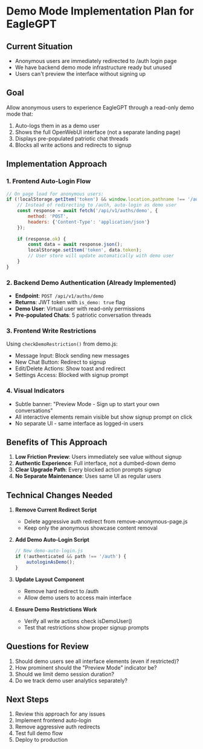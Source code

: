 # Demo Mode Implementation Plan for EagleGPT

## Current Situation
- Anonymous users are immediately redirected to /auth login page
- We have backend demo mode infrastructure ready but unused
- Users can't preview the interface without signing up

## Goal
Allow anonymous users to experience EagleGPT through a read-only demo mode that:
1. Auto-logs them in as a demo user
2. Shows the full OpenWebUI interface (not a separate landing page)  
3. Displays pre-populated patriotic chat threads
4. Blocks all write actions and redirects to signup

## Implementation Approach

### 1. Frontend Auto-Login Flow
```javascript
// On page load for anonymous users:
if (!localStorage.getItem('token') && window.location.pathname !== '/auth') {
    // Instead of redirecting to /auth, auto-login as demo user
    const response = await fetch('/api/v1/auths/demo', {
        method: 'POST',
        headers: {'Content-Type': 'application/json'}
    });
    
    if (response.ok) {
        const data = await response.json();
        localStorage.setItem('token', data.token);
        // User store will update automatically with demo user
    }
}
```

### 2. Backend Demo Authentication (Already Implemented)
- **Endpoint**: `POST /api/v1/auths/demo`
- **Returns**: JWT token with `is_demo: true` flag
- **Demo User**: Virtual user with read-only permissions
- **Pre-populated Chats**: 5 patriotic conversation threads

### 3. Frontend Write Restrictions
Using `checkDemoRestriction()` from demo.js:
- Message Input: Block sending new messages
- New Chat Button: Redirect to signup
- Edit/Delete Actions: Show toast and redirect
- Settings Access: Blocked with signup prompt

### 4. Visual Indicators
- Subtle banner: "Preview Mode - Sign up to start your own conversations"
- All interactive elements remain visible but show signup prompt on click
- No separate UI - same interface as logged-in users

## Benefits of This Approach

1. **Low Friction Preview**: Users immediately see value without signup
2. **Authentic Experience**: Full interface, not a dumbed-down demo
3. **Clear Upgrade Path**: Every blocked action prompts signup
4. **No Separate Maintenance**: Uses same UI as regular users

## Technical Changes Needed

1. **Remove Current Redirect Script**
   - Delete aggressive auth redirect from remove-anonymous-page.js
   - Keep only the anonymous showcase content removal

2. **Add Demo Auto-Login Script**
   ```javascript
   // New demo-auto-login.js
   if (!authenticated && path !== '/auth') {
       autologinAsDemo();
   }
   ```

3. **Update Layout Component**
   - Remove hard redirect to /auth
   - Allow demo users to access main interface

4. **Ensure Demo Restrictions Work**
   - Verify all write actions check isDemoUser()
   - Test that restrictions show proper signup prompts

## Questions for Review

1. Should demo users see all interface elements (even if restricted)?
2. How prominent should the "Preview Mode" indicator be?
3. Should we limit demo session duration?
4. Do we track demo user analytics separately?

## Next Steps
1. Review this approach for any issues
2. Implement frontend auto-login
3. Remove aggressive auth redirects
4. Test full demo flow
5. Deploy to production